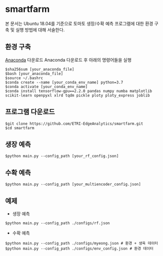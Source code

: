 # smartfarm
본 문서는 Ubuntu 18.04를 기준으로 토마토 생장/수확 예측 프로그램에 대한 환경 구축 및 실행 방법에 대해 서술한다.

## 환경 구축

[Anaconda](https://www.anaconda.com/products/individual) 다운로드
Anaconda 다운로드 후 아래의 명령어들을 실행
~~~
$sha256sum [your_anaconda_file]
$bash [your_anaconda_file]
$source ~/.bashrc
$conda create --name [your_conda_env_name] python=3.7
$conda activate [your_conda_env_name]
$conda install tensorflow-gpu==2.2.0 pandas numpy numba matplotlib scikit-learn openpyxl xlrd tqdm pickle ploty ploty_express joblib
~~~

## 프로그램 다운로드
~~~
$git clone https://github.com/ETRI-EdgeAnalytics/smartfarm.git
$cd smartfarm
~~~

## 생장 예측
~~~
$python main.py --config_path [your_rf_config.json]
~~~

## 수확 예측
~~~
$python main.py --config_path [your_multiencoder_config.json]
~~~

## 예제

- 생장 예측
~~~
$python main.py --config_path ./configs/rf.json
~~~
- 수확 예측
~~~
$python main.py --config_path ./configs/myeong.json # 환경 + 생육 데이터
$python main.py --config_path ./configs/env_config.json # 환경 데이터
~~~
